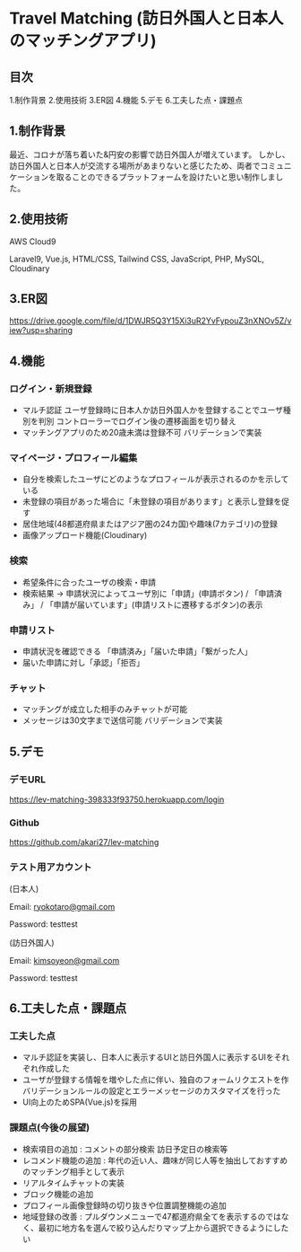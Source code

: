 # Travel Matching (訪日外国人と日本人のマッチングアプリ)

## 目次
1.制作背景
2.使用技術
3.ER図
4.機能
5.デモ
6.工夫した点・課題点

## 1.制作背景
最近、コロナが落ち着いた&円安の影響で訪日外国人が増えています。
しかし、訪日外国人と日本人が交流する場所があまりないと感じたため、両者でコミュニケーションを取ることのできるプラットフォームを設けたいと思い制作しました。


## 2.使用技術
AWS Cloud9

Laravel9, Vue.js, HTML/CSS, Tailwind CSS, JavaScript, PHP, MySQL, Cloudinary

## 3.ER図
https://drive.google.com/file/d/1DWJR5Q3Y15Xi3uR2YvFypouZ3nXNOv5Z/view?usp=sharing

## 4.機能
### ログイン・新規登録
- マルチ認証 ユーザ登録時に日本人か訪日外国人かを登録することでユーザ種別を判別 コントローラーでログイン後の遷移画面を切り替え
- マッチングアプリのため20歳未満は登録不可 バリデーションで実装

### マイページ・プロフィール編集
- 自分を検索したユーザにどのようなプロフィールが表示されるのかを示している
- 未登録の項目があった場合に「未登録の項目があります」と表示し登録を促す
- 居住地域(48都道府県またはアジア圏の24カ国)や趣味(7カテゴリ)の登録
- 画像アップロード機能(Cloudinary)

### 検索
- 希望条件に合ったユーザの検索・申請
- 検索結果 → 申請状況によってユーザ別に「申請」(申請ボタン) / 「申請済み」 / 「申請が届いています」(申請リストに遷移するボタン)の表示

### 申請リスト
- 申請状況を確認できる 「申請済み」「届いた申請」「繋がった人」
- 届いた申請に対し「承認」「拒否」

### チャット
- マッチングが成立した相手のみチャットが可能
- メッセージは30文字まで送信可能 バリデーションで実装


## 5.デモ
### デモURL
https://lev-matching-398333f93750.herokuapp.com/login

### Github
https://github.com/akari27/lev-matching

### テスト用アカウント

(日本人)

Email: ryokotaro@gmail.com

Password: testtest

(訪日外国人)

Email: kimsoyeon@gmail.com

Password: testtest

## 6.工夫した点・課題点
### 工夫した点
- マルチ認証を実装し、日本人に表示するUIと訪日外国人に表示するUIをそれぞれ作成した
- ユーザが登録する情報を増やした点に伴い、独自のフォームリクエストを作 バリデーションルールの設定とエラーメッセージのカスタマイズを行った
- UI向上のためSPA(Vue.js)を採用

### 課題点(今後の展望)
- 検索項目の追加 : コメントの部分検索 訪日予定日の検索等
- レコメンド機能の追加 : 年代の近い人、趣味が同じ人等を抽出しておすすめのマッチング相手として表示
- リアルタイムチャットの実装
- ブロック機能の追加
- プロフィール画像登録時の切り抜きや位置調整機能の追加
- 地域登録の改善 : プルダウンメニューで47都道府県全てを表示するのではなく、最初に地方名を選んで絞り込んだりマップ上から選択できるようにしたい
